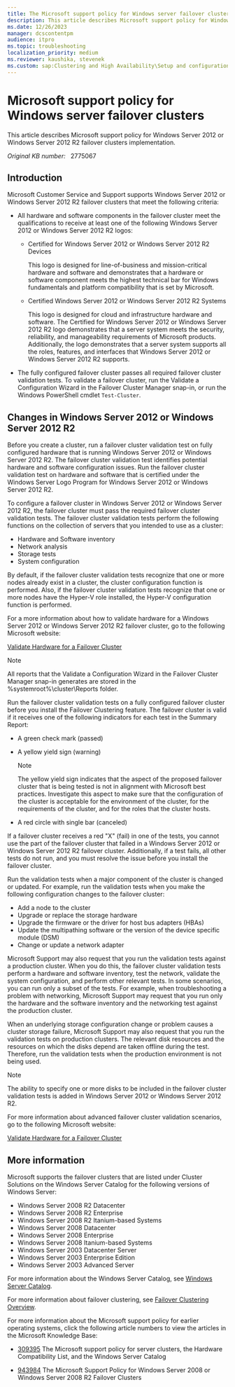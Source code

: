 ```yaml
---
title: The Microsoft support policy for Windows server failover clusters
description: This article describes Microsoft support policy for Windows Server failover clusters.
ms.date: 12/26/2023
manager: dcscontentpm
audience: itpro
ms.topic: troubleshooting
localization_priority: medium
ms.reviewer: kaushika, stevenek
ms.custom: sap:Clustering and High Availability\Setup and configuration of clustered services and applications, csstroubleshoot
---
```

# Microsoft support policy for Windows server failover clusters

This article describes Microsoft support policy for Windows Server 2012 or Windows Server 2012 R2 failover clusters implementation.

_Original KB number:_ &nbsp; 2775067

## Introduction

Microsoft Customer Service and Support supports Windows Server 2012 or Windows Server 2012 R2 failover clusters that meet the following criteria:

- All hardware and software components in the failover cluster meet the qualifications to receive at least one of the following Windows Server 2012 or Windows Server 2012 R2 logos:
  - Certified for Windows Server 2012 or Windows Server 2012 R2 Devices  

    This logo is designed for line-of-business and mission-critical hardware and software and demonstrates that a hardware or software component meets the highest technical bar for Windows fundamentals and platform compatibility that is set by Microsoft.
  - Certified Windows Server 2012 or Windows Server 2012 R2 Systems  

    This logo is designed for cloud and infrastructure hardware and software. The Certified for Windows Server 2012 or Windows Server 2012 R2 logo demonstrates that a server system meets the security, reliability, and manageability requirements of Microsoft products. Additionally, the logo demonstrates that a server system supports all the roles, features, and interfaces that Windows Server 2012 or Windows Server 2012 R2 supports.

- The fully configured failover cluster passes all required failover cluster validation tests. To validate a failover cluster, run the Validate a Configuration Wizard in the Failover Cluster Manager snap-in, or run the Windows PowerShell cmdlet `Test-Cluster`.

## Changes in Windows Server 2012 or Windows Server 2012 R2

Before you create a cluster, run a failover cluster validation test on fully configured hardware that is running Windows Server 2012 or Windows Server 2012 R2. The failover cluster validation test identifies potential hardware and software configuration issues. Run the failover cluster validation test on hardware and software that is certified under the Windows Server Logo Program for Windows Server 2012 or Windows Server 2012 R2.

To configure a failover cluster in Windows Server 2012 or Windows Server 2012 R2, the failover cluster must pass the required failover cluster validation tests. The failover cluster validation tests perform the following functions on the collection of servers that you intended to use as a cluster:

- Hardware and Software inventory
- Network analysis
- Storage tests
- System configuration

By default, if the failover cluster validation tests recognize that one or more nodes already exist in a cluster, the cluster configuration function is performed. Also, if the failover cluster validation tests recognize that one or more nodes have the Hyper-V role installed, the Hyper-V configuration function is performed.

For a more information about how to validate hardware for a Windows Server 2012 or Windows Server 2012 R2 failover cluster, go to the following Microsoft website:

[Validate Hardware for a Failover Cluster](/previous-versions/windows/it-pro/windows-server-2012-R2-and-2012/jj134244(v=ws.11))

> [!NOTE]
> All reports that the Validate a Configuration Wizard in the Failover Cluster Manager snap-in generates are stored in the %systemroot%\\cluster\\Reports folder.

Run the failover cluster validation tests on a fully configured failover cluster before you install the Failover Clustering feature. The failover cluster is valid if it receives one of the following indicators for each test in the Summary Report:

- A green check mark (passed)
- A yellow yield sign (warning)

    > [!NOTE]
    > The yellow yield sign indicates that the aspect of the proposed failover cluster that is being tested is not in alignment with Microsoft best practices. Investigate this aspect to make sure that the configuration of the cluster is acceptable for the environment of the cluster, for the requirements of the cluster, and for the roles that the cluster hosts.

- A red circle with single bar (canceled)

If a failover cluster receives a red "X" (fail) in one of the tests, you cannot use the part of the failover cluster that failed in a Windows Server 2012 or Windows Server 2012 R2 failover cluster. Additionally, if a test fails, all other tests do not run, and you must resolve the issue before you install the failover cluster.

Run the validation tests when a major component of the cluster is changed or updated. For example, run the validation tests when you make the following configuration changes to the failover cluster:

- Add a node to the cluster
- Upgrade or replace the storage hardware
- Upgrade the firmware or the driver for host bus adapters (HBAs)
- Update the multipathing software or the version of the device specific module (DSM)
- Change or update a network adapter  

Microsoft Support may also request that you run the validation tests against a production cluster. When you do this, the failover cluster validation tests perform a hardware and software inventory, test the network, validate the system configuration, and perform other relevant tests. In some scenarios, you can run only a subset of the tests. For example, when troubleshooting a problem with networking, Microsoft Support may request that you run only the hardware and the software inventory and the networking test against the production cluster.

When an underlying storage configuration change or problem causes a cluster storage failure, Microsoft Support may also request that you run the validation tests on production clusters. The relevant disk resources and the resources on which the disks depend are taken offline during the test. Therefore, run the validation tests when the production environment is not being used. 

> [!NOTE]
> The ability to specify one or more disks to be included in the failover cluster validation tests is added in Windows Server 2012 or Windows Server 2012 R2.

For more information about advanced failover cluster validation scenarios, go to the following Microsoft website:

[Validate Hardware for a Failover Cluster](/previous-versions/windows/it-pro/windows-server-2012-R2-and-2012/jj134244(v=ws.11))

## More information

Microsoft supports the failover clusters that are listed under Cluster Solutions on the Windows Server Catalog for the following versions of Windows Server:

- Windows Server 2008 R2 Datacenter
- Windows Server 2008 R2 Enterprise
- Windows Server 2008 R2 Itanium-based Systems
- Windows Server 2008 Datacenter
- Windows Server 2008 Enterprise
- Windows Server 2008 Itanium-based Systems
- Windows Server 2003 Datacenter Server
- Windows Server 2003 Enterprise Edition
- Windows Server 2003 Advanced Server  

For more information about the Windows Server Catalog, see [Windows Server Catalog](http://www.windowsservercatalog.com/).

For more information about failover clustering, see [Failover Clustering Overview](/previous-versions/windows/it-pro/windows-server-2012-R2-and-2012/hh831579(v=ws.11)).

For more information about the Microsoft support policy for earlier operating systems, click the following article numbers to view the articles in the Microsoft Knowledge Base:

- [309395](https://support.microsoft.com/help/309395) The Microsoft support policy for server clusters, the Hardware Compatibility List, and the Windows Server Catalog

- [943984](https://support.microsoft.com/help/943984) The Microsoft Support Policy for Windows Server 2008 or Windows Server 2008 R2 Failover Clusters

